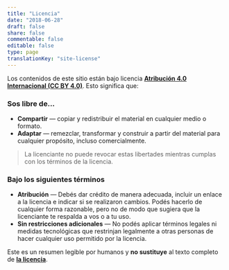 ```yaml
---
title: "Licencia"
date: "2018-06-28"
draft: false
share: false
commentable: false
editable: false
type: page
translationKey: "site-license"
---
```


Los contenidos de este sitio están bajo licencia **[Atribución 4.0 Internacional (CC BY 4.0)](https://creativecommons.org/licenses/by/4.0/deed.es)**. Esto significa que:

### Sos libre de…

- **Compartir** — copiar y redistribuir el material en cualquier medio o formato.
- **Adaptar** — remezclar, transformar y construir a partir del material para cualquier propósito, incluso comercialmente.

> La licenciante no puede revocar estas libertades mientras cumplas con los términos de la licencia.

### Bajo los siguientes términos

- **Atribución** — Debés dar crédito de manera adecuada, incluir un enlace a la licencia e indicar si se realizaron cambios. Podés hacerlo de cualquier forma razonable, pero no de modo que sugiera que la licenciante te respalda a vos o a tu uso.
- **Sin restricciones adicionales** — No podés aplicar términos legales ni medidas tecnológicas que restrinjan legalmente a otras personas de hacer cualquier uso permitido por la licencia.

Este es un resumen legible por humanos y **no sustituye** al texto completo de **[la licencia](https://creativecommons.org/licenses/by/4.0/legalcode.es)**.
